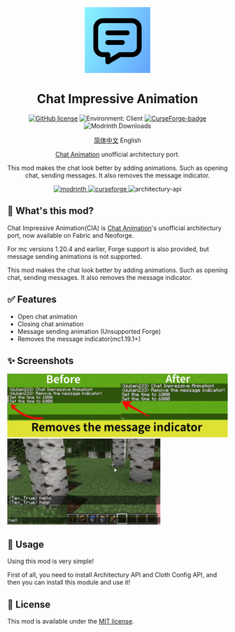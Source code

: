 <div align="center"><img height="150" src="common/src/main/resources/icon.png" width="150"/>

# Chat Impressive Animation

[![GitHub license](https://img.shields.io/github/license/Wulian233/Chat-Impressive-Animation?style=flat-square)](LICENSE)
![Environment: Client](https://img.shields.io/badge/environment-client-1976d2?style=flat-square)
[![CurseForge-badge](https://img.shields.io/curseforge/dt/972468?style=flat-square&logo=curseforge&label=CurseForge)](https://minecraft.curseforge.com/projects/972468/files)
![Modrinth Downloads](https://img.shields.io/modrinth/dt/chat-impressive-animation?label=Modrinth&logo=Modrinth&style=flat-square)

[简体中文](README_ZH.md) English

[Chat Animation](https://github.com/Ezzenix/ChatAnimation) unofficial architectury port.

This mod makes the chat look better by adding animations. Such as opening chat, sending messages. It also removes the message indicator.

<a href="https://modrinth.com/project/chat-impressive-animation/">
<img alt="modrinth" height="56" src="https://cdn.jsdelivr.net/npm/@intergrav/devins-badges@3/assets/cozy/available/modrinth_vector.svg">
</a>
<a href="https://www.curseforge.com/minecraft/mc-mods/chat-impressive-animation">
<img alt="curseforge" height="56" src="https://cdn.jsdelivr.net/npm/@intergrav/devins-badges@3/assets/cozy/available/curseforge_vector.svg">
</a>
<img alt="architectury-api" height="56" src="https://cdn.jsdelivr.net/npm/@intergrav/devins-badges@3/assets/cozy/requires/architectury-api_vector.svg">
</div>

## 📖 What's this mod? 

Chat Impressive Animation(CIA) is [Chat Animation](https://github.com/Ezzenix/ChatAnimation)'s unofficial architectury port, now available on Fabric and Neoforge. 

For mc versions 1.20.4 and earlier, Forge support is also provided, but message sending animations is not supported.

This mod makes the chat look better by adding animations. Such as opening chat, sending messages. It also removes the message indicator.

## ✅ Features

- Open chat animation
- Closing chat animation
- Message sending animation (Unsupported Forge)
- Removes the message indicator(mc1.19.1+)

## ✨ Screenshots

<img src="img/message-indicator.jpg" width="550"/>

<img src="img/preview.gif" width="350"/>

## 📖 Usage

Using this mod is very simple!

First of all, you need to install Architectury API and Cloth Config API, and then you can install this module and use it!

## 👀 License

This mod is available under the [MIT license](LICENSE).
